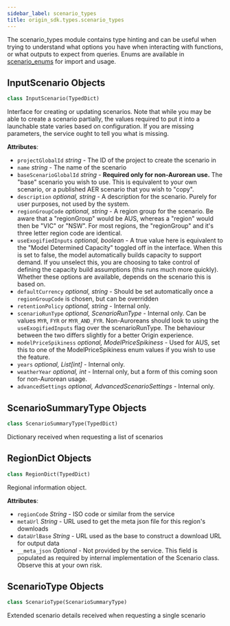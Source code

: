 ```yaml
---
sidebar_label: scenario_types
title: origin_sdk.types.scenario_types
---
```


The scenario_types module contains type hinting and can be useful when trying to
understand what options you have when interacting with functions, or what
outputs to expect from queries. Enums are available in
[scenario_enums](/docs/origin_sdk/types/scenario_enums) for import and usage.

## InputScenario Objects

```python
class InputScenario(TypedDict)
```

Interface for creating or updating scenarios. Note that while you may be
able to create a scenario partially, the values required to put it into a
launchable state varies based on configuration. If you are missing
parameters, the service ought to tell you what is missing.

**Attributes**:

  
- `projectGlobalId` _string_ - The ID of the project to create the scenario
  in
- `name` _string_ - The name of the scenario
- `baseScenarioGlobalId` _string_ - **Required only for non-Aurorean use.** The
  &quot;base&quot; scenario you wish to use. This is equivalent to your own
  scenario, or a published AER scenario that you wish to &quot;copy&quot;.
- `description` _optional, string_ - A description for the scenario. Purely for user
  purposes, not used by the system.
- `regionGroupCode` _optional, string_ - A region group for the scenario. Be aware
  that a &quot;regionGroup&quot; would be AUS, whereas a &quot;region&quot; would then be
  &quot;VIC&quot; or &quot;NSW&quot;. For most regions, the &quot;regionGroup&quot; and it&#x27;s three
  letter region code are identical.
- `useExogifiedInputs` _optional, boolean_ - A true value here is equivalent to the
  &quot;Model Determined Capacity&quot; toggled off in the interface. When this
  is set to false, the model automatically builds capacity to support
  demand. If you unselect this, you are choosing to take control of
  defining the capacity build assumptions (this runs much more
  quickly). Whether these options are available, depends on the
  scenario this is based on.
- `defaultCurrency` _optional, string_ - Should be set automatically once a
  `regionGroupCode` is chosen, but can be overridden
- `retentionPolicy` _optional, string_ - Internal only.
- `scenarioRunType` _optional, ScenarioRunType_ - Internal only. Can be values `MYR`, `FYR` or
  `MYR_AND_FYR`. Non-Auroreans should look to using the
  `useExogifiedInputs` flag over the scenarioRunType. The behaviour
  between the two differs slightly for a better Origin experience.
- `modelPriceSpikiness` _optional, ModelPriceSpikiness_ - Used for AUS, set
  this to one of the ModelPriceSpikiness enum values if you wish to
  use the feature.
- `years` _optional, List[int]_ - Internal only.
- `weatherYear` _optional, int_ - Internal only, but a form of this coming
  soon for non-Aurorean usage.
- `advancedSettings` _optional, AdvancedScenarioSettings_ - Internal only.

## ScenarioSummaryType Objects

```python
class ScenarioSummaryType(TypedDict)
```

Dictionary received when requesting a list of scenarios

## RegionDict Objects

```python
class RegionDict(TypedDict)
```

Regional information object.

**Attributes**:

- `regionCode` _String_ - ISO code or similar from the service
- `metaUrl` _String_ - URL used to get the meta json file for this region&#x27;s downloads
- `dataUrlBase` _String_ - URL used as the base to construct a download URL
  for output data
- `__meta_json` _Optional_ - Not provided by the service. This field is
  populated as required by internal implementation of the Scenario class.
  Observe this at your own risk.

## ScenarioType Objects

```python
class ScenarioType(ScenarioSummaryType)
```

Extended scenario details received when requesting a single scenario

